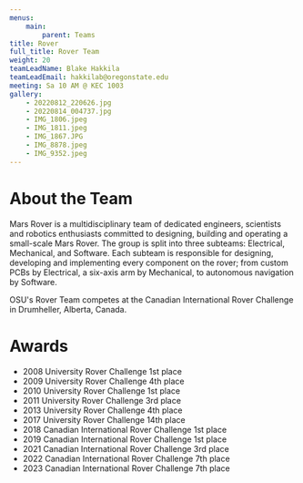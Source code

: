 ```yaml
---
menus: 
    main:
        parent: Teams
title: Rover
full_title: Rover Team
weight: 20
teamLeadName: Blake Hakkila
teamLeadEmail: hakkilab@oregonstate.edu
meeting: Sa 10 AM @ KEC 1003
gallery:
    - 20220812_220626.jpg
    - 20220814_004737.jpg
    - IMG_1806.jpeg
    - IMG_1811.jpeg
    - IMG_1867.JPG
    - IMG_8878.jpeg
    - IMG_9352.jpeg
---
```


# About the Team

Mars Rover is a multidisciplinary team of dedicated engineers, scientists and robotics enthusiasts committed to designing, building and operating a small-scale Mars Rover. The group is split into three subteams: Electrical, Mechanical, and Software. Each subteam is responsible for designing, developing and implementing every component on the rover; from custom PCBs by Electrical, a six-axis arm by Mechanical, to autonomous navigation by Software.

OSU's Rover Team competes at the Canadian International Rover Challenge in Drumheller, Alberta, Canada.

# Awards

- 2008 University Rover Challenge 1st place
- 2009 University Rover Challenge 4th place
- 2010 University Rover Challenge 1st place
- 2011 University Rover Challenge 3rd place
- 2013 University Rover Challenge 4th place
- 2017 University Rover Challenge 14th place
- 2018 Canadian International Rover Challenge 1st place
- 2019 Canadian International Rover Challenge 1st place
- 2021 Canadian International Rover Challenge 3rd place
- 2022 Canadian International Rover Challenge 7th place
- 2023 Canadian International Rover Challenge 7th place


<!-- # Getting Involved

Lorem ipsum dolor sit amet, consectetur adipiscing elit, sed do eiusmod tempor incididunt ut labore et dolore magna aliqua. Ut enim ad minim veniam, quis nostrud exercitation ullamco laboris nisi ut aliquip ex ea commodo consequat. 

# Something Else

Lorem ipsum dolor sit amet, consectetur adipiscing elit, sed do eiusmod tempor incididunt ut labore et dolore magna aliqua. Ut enim ad minim veniam, quis nostrud exercitation ullamco laboris nisi ut aliquip ex ea commodo consequat. Duis aute irure dolor in reprehenderit in voluptate velit esse cillum dolore eu fugiat nulla pariatur.  -->